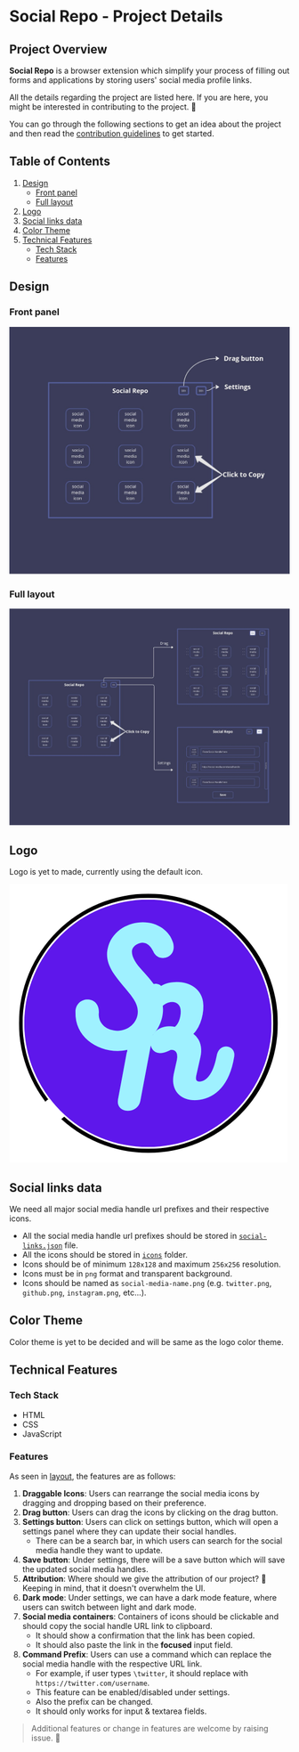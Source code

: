 # Social Repo - Project Details

## Project Overview

**Social Repo** is a browser extension which simplify your process of filling out forms and applications by storing users' social media profile links.

All the details regarding the project are listed here.
If you are here, you might be interested in contributing to the project. 🎉

You can go through the following sections to get an idea about the project and then read the [contribution guidelines](CONTRIBUTING) to get started.

## Table of Contents

1. [Design](#design)
    - [Front panel](#front-panel)
    - [Full layout](#full-layout)
2. [Logo](#logo)
3. [Social links data](#social-links-data)
4. [Color Theme](#color-theme)
5. [Technical Features](#technical-features)
    - [Tech Stack](#tech-stack)
    - [Features](#features)

## Design

### Front panel

![Front panel](../../design/Front%20Panel.jpg)

### Full layout

![Full layout](../../design/Social%20Repo.jpg)

## Logo

Logo is yet to made, currently using the default icon.

![Logo](../../assets/logo.png)

## Social links data

We need all major social media handle url prefixes and their respective icons.

-   All the social media handle url prefixes should be stored in [`social-links.json`](../../social-links.json) file.
-   All the icons should be stored in [`icons`](../../assets/icons/) folder.
-   Icons should be of minimum `128x128` and maximum `256x256` resolution.
-   Icons must be in `png` format and transparent background.
-   Icons should be named as `social-media-name.png` (e.g. `twitter.png`, `github.png`, `instagram.png`, etc...).

## Color Theme

Color theme is yet to be decided and will be same as the logo color theme.

## Technical Features

### Tech Stack

-   HTML
-   CSS
-   JavaScript

### Features

As seen in [layout](#full-layout), the features are as follows:

1. **Draggable Icons**: Users can rearrange the social media icons by dragging and dropping based on their preference.
2. **Drag button**: Users can drag the icons by clicking on the drag button.
3. **Settings button**: Users can click on settings button, which will open a settings panel where they can update their social handles.
    - There can be a search bar, in which users can search for the social media handle they want to update.
4. **Save button**: Under settings, there will be a save button which will save the updated social media handles.
5. **Attribution**: Where should we give the attribution of our project? 🤔 Keeping in mind, that it doesn't overwhelm the UI.
6. **Dark mode**: Under settings, we can have a dark mode feature, where users can switch between light and dark mode.
7. **Social media containers**: Containers of icons should be clickable and should copy the social handle URL link to clipboard.
    - It should show a confirmation that the link has been copied.
    - It should also paste the link in the **focused** input field.
8. **Command Prefix**: Users can use a command which can replace the social media handle with the respective URL link.
    - For example, if user types `\twitter`, it should replace with `https://twitter.com/username`.
    - This feature can be enabled/disabled under settings.
    - Also the prefix can be changed.
    - It should only works for input & textarea fields.

> Additional features or change in features are welcome by raising issue. 🤗
